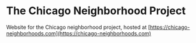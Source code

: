 # The Chicago Neighborhood Project


Website for the Chicago neighborhood project, hosted at [https://chicago-neighborhoods.com](https://chicago-neighborhoods.com)
